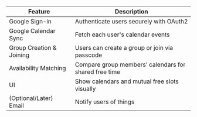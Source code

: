 | Feature                     | Description                                           |
| --------------------------- | ----------------------------------------------------- |
|  Google Sign-in           | Authenticate users securely with OAuth2               |
|  Google Calendar Sync     | Fetch each user's calendar events                     |
|  Group Creation & Joining | Users can create a group or join via passcode         |
|  Availability Matching    | Compare group members’ calendars for shared free time |
|  UI                       | Show calendars and mutual free slots visually         |
|  (Optional/Later) Email   | Notify users of things                 |
